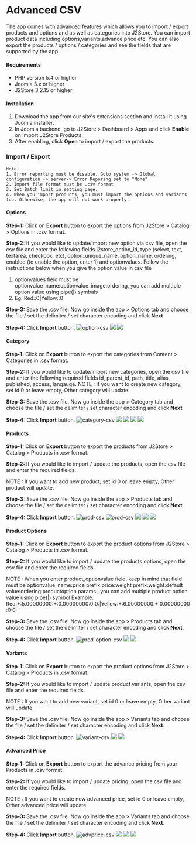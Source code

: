 # Advanced CSV

The app comes with advanced features which allows you to import / export products and options and as well as categories into J2Store. You can import product data including options,variants,advance price etc. You can also export the products / options / categories and see the fields that are supported by the app.

#### Requirements

* PHP version 5.4 or higher
* Joomla 3.x or higher
* J2Store 3.2.15 or higher

#### Installation

1. Download the app from our site's extensions section and install it using Joomla installer.
2. In Joomla backend, go to J2Store > Dashboard > Apps and click **Enable** on Import J2Store Products.
3. After enabling, click **Open** to import / export the products.

### Import / Export

```
Note:
1. Error reporting must be disable. Goto system -> Global configuration -> server-> Error Reporing set to "None"
2. Import file format must be .csv format
3. Set Batch limit in setting page.
4. When you import products, you must import the options and variants too. Otherwise, the app will not work properly.
```

#### Options

**Step-1:** Click on **Export** button to export the options from J2Store > Catalog > Options in .csv format.

**Step-2:** If you would like to update/import new option via csv file, open the csv file and enter the following fields j2store_option_id, type (select, text, textarea, checkbox, etc), option_unique_name, option_name, ordering, enabled (to enable the option, enter 1) and optionvalues. Follow the instructions below when you give the option value in csv file

1. optionvalues field must be optionvalue_name:optionvalue_image:ordering, you can add multiple option value using pipe(|) symbals
2. Eg: Red::0|Yellow::0

**Step-3:** Save the .csv file. Now go inside the app > Options tab and choose the file / set the delimiter / set character encoding and click **Next**

**Step-4:** Click **Import** button.
![option-csv](./assets/images/optn_csv.png)
![](./assets/images/advcsv_option_01.png)
![](./assets/images/advcsv_option_02.png)

#### Category

**Step-1:** Click on **Export** button to export the categories from Content > Categories in .csv format.

**Step-2:** If you would like to update/import new categories, open the csv file and enter the following required fields id, parent_id, path, title, alias, published, access, langauge.
NOTE : If you want to create new category, set id 0 or leave empty, Other category will update.

**Step-3:** Save the .csv file. Now go inside the app > Category tab and choose the file / set the delimiter / set character encoding and click **Next**

**Step-4:** Click **Import** button.
![category-csv](./assets/images/category_csv.png)
![](./assets/images/adv_cat_bef.png)
![](./assets/images/advcsv_cat_01.png)
![](./assets/images/advcsv_cat_02.png)
![](./assets/images/adv_cat_aft.png)

#### Products

**Step-1:** Click on **Export** button to export the products from J2Store > Catalog > Products in .csv format.

**Step-2:** If you would like to import / update the products, open the csv file and enter the required fields.

NOTE : If you want to add new product, set id 0 or leave empty, Other product will update.

**Step-3:** Save the .csv file. Now go inside the app > Products tab and choose the file / set the delimiter / set character encoding and click **Next**.

**Step-4:** Click **Import** button.
![prod-csv](./assets/images/prod_csv_01.png)
![prod-csv](./assets/images/prod_csv_02.png)
![](./assets/images/advcsv_01.png)
![](./assets/images/advcsv_02.png)
![](./assets/images/advcsv_03.png)

#### Product Options

**Step-1:** Click on **Export** button to export the product options from J2Store > Catalog > Products in .csv format.

**Step-2:** If you would like to import / update the products options, open the csv file and enter the required fields.

NOTE : When you enter product_optionvalue field, keep in mind that field must be optionvalue_name:price prefix:price:weight prefix:weight:default value:ordering:productoption params , you can add multiple product option value using pipe(|) symbol 
Example: Red:+:5.00000000:+:0.00000000:0:0:|Yellow:+:6.00000000:+:0.00000000:0:0:

**Step-3:** Save the .csv file. Now go inside the app > Products tab and choose the file / set the delimiter / set character encoding and click **Next**.

**Step-4:** Click **Import** button.
![prod-option-csv](./assets/images/prod_optn_csv.png)
![](./assets/images/advcsv_04.png)
![](./assets/images/advcsv_05.png)

#### Variants

**Step-1:** Click on **Export** button to export the product options from J2Store > Catalog > Products in .csv format.

**Step-2:** If you would like to import / update product variants, open the csv file and enter the required fields.

NOTE : If you want to add new variant, set id 0 or leave empty, Other variant will update.

**Step-3:** Save the .csv file. Now go inside the app > Variants tab and choose the file / set the delimiter / set character encoding and click **Next**.

**Step-4:** Click **Import** button.
![variant-csv](./assets/images/variant_csv.png)
![](./assets/images/advcsv_06.png)
![](./assets/images/advcsv_07.png)

#### Advanced Price

**Step-1:** Click on **Export** button to export the advance pricing from your Products in .csv format.

**Step-2:** If you would like to import / update pricing, open the csv file and enter the required fields.

NOTE : If you want to create new advanced price, set id 0 or leave empty, Other advanced price will update.

**Step-3:** Save the .csv file. Now go inside the app > Variants tab and choose the file / set the delimiter / set character encoding and click **Next**.

**Step-4:** Click **Import** button.
![advprice-csv](./assets/images/adv_price-csv.png)
![](./assets/images/advcsv_08.png)
![](./assets/images/advcsv_09.png)
![](./assets/images/advcsv_10.png)
